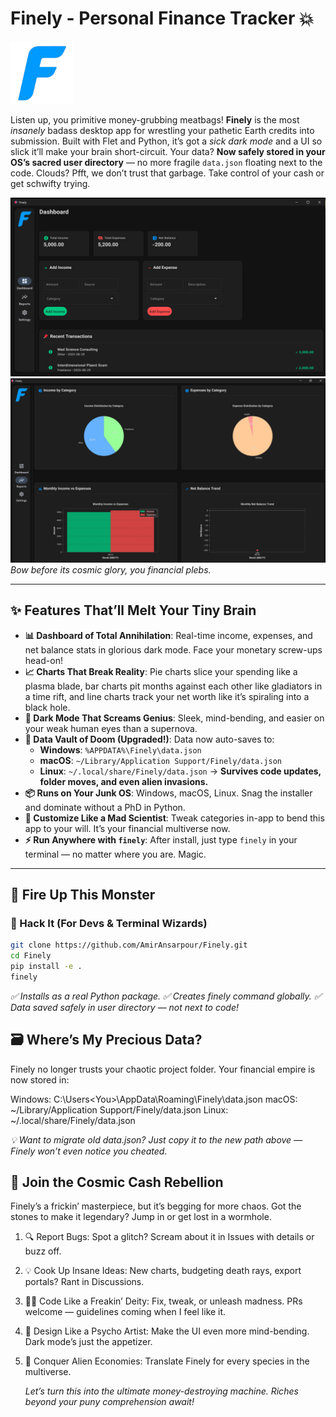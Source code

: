# Finely - Personal Finance Tracker 💥

<img src="finely/assets/icon/icon-tra.png" width="100">

Listen up, you primitive money-grubbing meatbags! **Finely** is the most _insanely_ badass desktop app for wrestling your pathetic Earth credits into submission. Built with Flet and Python, it’s got a _sick dark mode_ and a UI so slick it’ll make your brain short-circuit. Your data? **Now safely stored in your OS’s sacred user directory** — no more fragile `data.json` floating next to the code. Clouds? Pfft, we don’t trust that garbage. Take control of your cash or get schwifty trying.

![Finely Dashboard](finely/assets/screenshots/dashboard.jpg)![Finely Reports](finely/assets/screenshots/reports.jpg)\
_Bow before its cosmic glory, you financial plebs._

---

## ✨ Features That’ll Melt Your Tiny Brain

- **📊 Dashboard of Total Annihilation**: Real-time income, expenses, and net balance stats in glorious dark mode. Face your monetary screw-ups head-on!
- **📈 Charts That Break Reality**: Pie charts slice your spending like a plasma blade, bar charts pit months against each other like gladiators in a time rift, and line charts track your net worth like it’s spiraling into a black hole.
- **🖤 Dark Mode That Screams Genius**: Sleek, mind-bending, and easier on your weak human eyes than a supernova.
- **💾 Data Vault of Doom (Upgraded!)**: Data now auto-saves to:
  - **Windows**: `%APPDATA%\Finely\data.json`
  - **macOS**: `~/Library/Application Support/Finely/data.json`
  - **Linux**: `~/.local/share/Finely/data.json`
    → **Survives code updates, folder moves, and even alien invasions.**
- **📦 Runs on Your Junk OS**: Windows, macOS, Linux. Snag the installer and dominate without a PhD in Python.
- **🔧 Customize Like a Mad Scientist**: Tweak categories in-app to bend this app to your will. It’s your financial multiverse now.
- **⚡ Run Anywhere with `finely`**: After install, just type `finely` in your terminal — no matter where you are. Magic.

---

## 🚀 Fire Up This Monster

### 🧠 Hack It (For Devs & Terminal Wizards)

```bash
git clone https://github.com/AmirAnsarpour/Finely.git
cd Finely
pip install -e .
finely
```

_✅ Installs as a real Python package.
✅ Creates finely command globally.
✅ Data saved safely in user directory — not next to code!_

## 🗃️ Where’s My Precious Data?

Finely no longer trusts your chaotic project folder. Your financial empire is now stored in:

Windows: C:\Users\<You>\AppData\Roaming\Finely\data.json
macOS: ~/Library/Application Support/Finely/data.json
Linux: ~/.local/share/Finely/data.json

_💡 Want to migrate old data.json? Just copy it to the new path above — Finely won’t even notice you cheated._

## 🤝 Join the Cosmic Cash Rebellion

Finely’s a frickin’ masterpiece, but it’s begging for more chaos. Got the stones to make it legendary? Jump in or get lost in a wormhole.

1. 🔍 Report Bugs: Spot a glitch? Scream about it in Issues with details or buzz off.
2. 💡 Cook Up Insane Ideas: New charts, budgeting death rays, export portals? Rant in Discussions.
3. 👨‍💻 Code Like a Freakin’ Deity: Fix, tweak, or unleash madness. PRs welcome — guidelines coming when I feel like it.
4. 🎨 Design Like a Psycho Artist: Make the UI even more mind-bending. Dark mode’s just the appetizer.
5. 🌌 Conquer Alien Economies: Translate Finely for every species in the multiverse.

   _Let’s turn this into the ultimate money-destroying machine. Riches beyond your puny comprehension await!_
